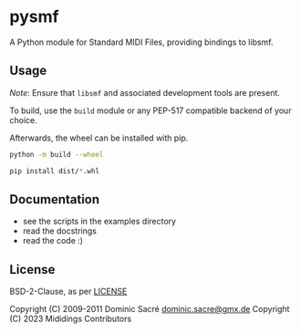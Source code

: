 # pysmf

A Python module for Standard MIDI Files, providing bindings to libsmf.


## Usage

*Note*: Ensure that `libsmf` and associated development tools are present.

To build, use the `build` module or any PEP-517 compatible
backend of your choice.

Afterwards, the wheel can be installed with pip.

```sh
python -m build --wheel

pip install dist/*.whl
```

## Documentation

- see the scripts in the examples directory
- read the docstrings
- read the code :)

## License

BSD-2-Clause, as per [LICENSE](LICENSE)

Copyright (C) 2009-2011  Dominic Sacré  <dominic.sacre@gmx.de>
Copyright (C) 2023 Mididings Contributors
